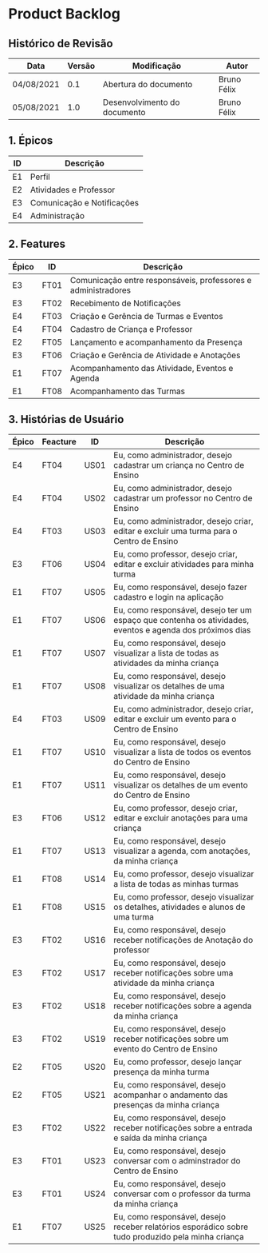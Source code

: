 # Product Backlog

## Histórico de Revisão

| **Data** | **Versão** | **Modificação** | **Autor** |
| --- | --- | --- | --- |
| 04/08/2021 | 0.1 | Abertura do documento        | Bruno Félix |
| 05/08/2021 | 1.0 | Desenvolvimento do documento | Bruno Félix |


## 1. Épicos

| **ID** | **Descrição** |
| --- | --- |
| E1 | Perfil                     |
| E2 | Atividades e Professor     |
| E3 | Comunicação e Notificações |
| E4 | Administração              |


## 2. Features

| **Épico** | **ID** | **Descrição** |
| --- | --- | --- |
| E3 | FT01 | Comunicação entre responsáveis, professores e administradores |
| E3 | FT02 | Recebimento de Notificações                                   |
| E4 | FT03 | Criação e Gerência de Turmas e Eventos                        |
| E4 | FT04 | Cadastro de Criança e Professor                               |
| E2 | FT05 | Lançamento e acompanhamento da Presença                       |
| E3 | FT06 | Criação e Gerência de Atividade e Anotações                   |
| E1 | FT07 | Acompanhamento das Atividade, Eventos e Agenda                |
| E1 | FT08 | Acompanhamento das Turmas                                     |


## 3. Histórias de Usuário

| **Épico** | **Feacture** | **ID** | **Descrição** |
| --- | --- | --- | --- |
| E4 | FT04 | US01 | Eu, como administrador, desejo cadastrar um criança no Centro de Ensino                                   |
| E4 | FT04 | US02 | Eu, como administrador, desejo cadastrar um professor no Centro de Ensino                                 |
| E4 | FT03 | US03 | Eu, como administrador, desejo criar, editar e excluir uma turma para o Centro de Ensino                  |
| E3 | FT06 | US04 | Eu, como professor, desejo criar, editar e excluir atividades para minha turma                            |
| E1 | FT07 | US05 | Eu, como responsável, desejo fazer cadastro e login na aplicação                                          |
| E1 | FT07 | US06 | Eu, como responsável, desejo ter um espaço que contenha os atividades, eventos e agenda dos próximos dias |
| E1 | FT07 | US07 | Eu, como responsável, desejo visualizar a lista de todas as atividades da minha criança                   |
| E1 | FT07 | US08 | Eu, como responsável, desejo visualizar os detalhes de uma atividade da minha criança                     |
| E4 | FT03 | US09 | Eu, como administrador, desejo criar, editar e excluir um evento para o Centro de Ensino                  |
| E1 | FT07 | US10 | Eu, como responsável, desejo visualizar a lista de todos os eventos do Centro de Ensino                   |
| E1 | FT07 | US11 | Eu, como responsável, desejo visualizar os detalhes de um evento do Centro de Ensino                      |
| E3 | FT06 | US12 | Eu, como professor, desejo criar, editar e excluir anotações para uma criança                             |
| E1 | FT07 | US13 | Eu, como responsável, desejo visualizar a agenda, com anotações, da minha criança                         |
| E1 | FT08 | US14 | Eu, como professor, desejo visualizar a lista de todas as minhas turmas                                   |
| E1 | FT08 | US15 | Eu, como professor, desejo visualizar os detalhes, atividades e alunos de uma turma                       |
| E3 | FT02 | US16 | Eu, como responsável, desejo receber notificações de Anotação do professor                                |
| E3 | FT02 | US17 | Eu, como responsável, desejo receber notificações sobre uma atividade da minha criança                    |
| E3 | FT02 | US18 | Eu, como responsável, desejo receber notificações sobre a agenda da minha criança                         |
| E3 | FT02 | US19 | Eu, como responsável, desejo receber notificações sobre um evento do Centro de Ensino                     |
| E2 | FT05 | US20 | Eu, como professor, desejo lançar presença da minha turma                                                 |
| E2 | FT05 | US21 | Eu, como responsável, desejo acompanhar o andamento das presenças da minha criança                        |
| E3 | FT02 | US22 | Eu, como responsável, desejo receber notificações sobre a entrada e saída da minha criança                |
| E3 | FT01 | US23 | Eu, como responsável, desejo conversar com o adminstrador do Centro de Ensino                             |
| E3 | FT01 | US24 | Eu, como responsável, desejo conversar com o professor da turma da minha criança                          |
| E1 | FT07 | US25 | Eu, como responsável, desejo receber relatórios esporádico sobre tudo produzido pela minha criança        |
